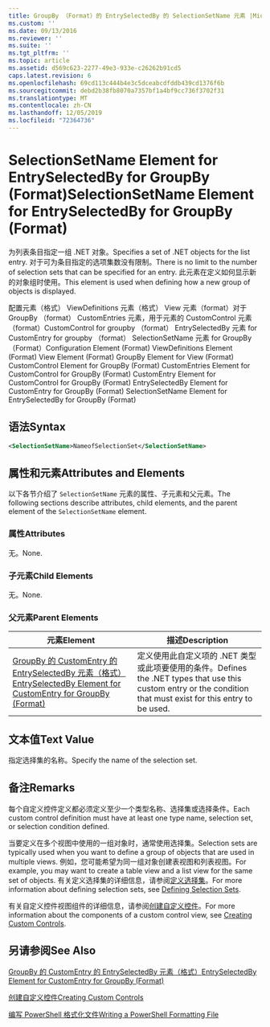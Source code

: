 ```yaml
---
title: GroupBy （Format）的 EntrySelectedBy 的 SelectionSetName 元素 |Microsoft Docs
ms.custom: ''
ms.date: 09/13/2016
ms.reviewer: ''
ms.suite: ''
ms.tgt_pltfrm: ''
ms.topic: article
ms.assetid: d569c623-2277-49e3-933e-c26262b91cd5
caps.latest.revision: 6
ms.openlocfilehash: 69cd113c444b4e3c5dceabcdfddb439cd1376f6b
ms.sourcegitcommit: debd2b38fb8070a7357bf1a4bf9cc736f3702f31
ms.translationtype: MT
ms.contentlocale: zh-CN
ms.lasthandoff: 12/05/2019
ms.locfileid: "72364736"
---
```

# <a name="selectionsetname-element-for-entryselectedby-for-groupby-format"></a><span data-ttu-id="fc17f-102">SelectionSetName Element for EntrySelectedBy for GroupBy (Format)</span><span class="sxs-lookup"><span data-stu-id="fc17f-102">SelectionSetName Element for EntrySelectedBy for GroupBy (Format)</span></span>

<span data-ttu-id="fc17f-103">为列表条目指定一组 .NET 对象。</span><span class="sxs-lookup"><span data-stu-id="fc17f-103">Specifies a set of .NET objects for the list entry.</span></span> <span data-ttu-id="fc17f-104">对于可为条目指定的选项集数没有限制。</span><span class="sxs-lookup"><span data-stu-id="fc17f-104">There is no limit to the number of selection sets that can be specified for an entry.</span></span> <span data-ttu-id="fc17f-105">此元素在定义如何显示新的对象组时使用。</span><span class="sxs-lookup"><span data-stu-id="fc17f-105">This element is used when defining how a new group of objects is displayed.</span></span>

<span data-ttu-id="fc17f-106">配置元素（格式） ViewDefinitions 元素（格式） View 元素（format）对于 GroupBy （format） CustomEntries 元素，用于元素的 CustomControl 元素（format）CustomControl for groupby （format） EntrySelectedBy 元素 for CustomEntry for groupby （format） SelectionSetName 元素 for GroupBy （Format）</span><span class="sxs-lookup"><span data-stu-id="fc17f-106">Configuration Element (Format) ViewDefinitions Element (Format) View Element (Format) GroupBy Element for View (Format) CustomControl Element for GroupBy (Format) CustomEntries Element for CustomControl for GroupBy (Format) CustomEntry Element for CustomControl for GroupBy (Format) EntrySelectedBy Element for CustomEntry for GroupBy (Format) SelectionSetName Element for EntrySelectedBy for GroupBy (Format)</span></span>

## <a name="syntax"></a><span data-ttu-id="fc17f-107">语法</span><span class="sxs-lookup"><span data-stu-id="fc17f-107">Syntax</span></span>

```xml
<SelectionSetName>NameofSelectionSet</SelectionSetName>
```

## <a name="attributes-and-elements"></a><span data-ttu-id="fc17f-108">属性和元素</span><span class="sxs-lookup"><span data-stu-id="fc17f-108">Attributes and Elements</span></span>

<span data-ttu-id="fc17f-109">以下各节介绍了 `SelectionSetName` 元素的属性、子元素和父元素。</span><span class="sxs-lookup"><span data-stu-id="fc17f-109">The following sections describe attributes, child elements, and the parent element of the `SelectionSetName` element.</span></span>

### <a name="attributes"></a><span data-ttu-id="fc17f-110">属性</span><span class="sxs-lookup"><span data-stu-id="fc17f-110">Attributes</span></span>

<span data-ttu-id="fc17f-111">无。</span><span class="sxs-lookup"><span data-stu-id="fc17f-111">None.</span></span>

### <a name="child-elements"></a><span data-ttu-id="fc17f-112">子元素</span><span class="sxs-lookup"><span data-stu-id="fc17f-112">Child Elements</span></span>

<span data-ttu-id="fc17f-113">无。</span><span class="sxs-lookup"><span data-stu-id="fc17f-113">None.</span></span>

### <a name="parent-elements"></a><span data-ttu-id="fc17f-114">父元素</span><span class="sxs-lookup"><span data-stu-id="fc17f-114">Parent Elements</span></span>

|<span data-ttu-id="fc17f-115">元素</span><span class="sxs-lookup"><span data-stu-id="fc17f-115">Element</span></span>|<span data-ttu-id="fc17f-116">描述</span><span class="sxs-lookup"><span data-stu-id="fc17f-116">Description</span></span>|
|-------------|-----------------|
|[<span data-ttu-id="fc17f-117">GroupBy 的 CustomEntry 的 EntrySelectedBy 元素（格式）</span><span class="sxs-lookup"><span data-stu-id="fc17f-117">EntrySelectedBy Element for CustomEntry for GroupBy (Format)</span></span>](./entryselectedby-element-for-customentry-for-groupby-format.md)|<span data-ttu-id="fc17f-118">定义使用此自定义项的 .NET 类型或此项要使用的条件。</span><span class="sxs-lookup"><span data-stu-id="fc17f-118">Defines the .NET types that use this custom entry or the condition that must exist for this entry to be used.</span></span>|

## <a name="text-value"></a><span data-ttu-id="fc17f-119">文本值</span><span class="sxs-lookup"><span data-stu-id="fc17f-119">Text Value</span></span>

<span data-ttu-id="fc17f-120">指定选择集的名称。</span><span class="sxs-lookup"><span data-stu-id="fc17f-120">Specify the name of the selection set.</span></span>

## <a name="remarks"></a><span data-ttu-id="fc17f-121">备注</span><span class="sxs-lookup"><span data-stu-id="fc17f-121">Remarks</span></span>

<span data-ttu-id="fc17f-122">每个自定义控件定义都必须定义至少一个类型名称、选择集或选择条件。</span><span class="sxs-lookup"><span data-stu-id="fc17f-122">Each custom control definition must have at least one type name, selection set, or selection condition defined.</span></span>

<span data-ttu-id="fc17f-123">当要定义在多个视图中使用的一组对象时，通常使用选择集。</span><span class="sxs-lookup"><span data-stu-id="fc17f-123">Selection sets are typically used when you want to define a group of objects that are used in multiple views.</span></span> <span data-ttu-id="fc17f-124">例如，您可能希望为同一组对象创建表视图和列表视图。</span><span class="sxs-lookup"><span data-stu-id="fc17f-124">For example, you may want to create a table view and a list view for the same set of objects.</span></span> <span data-ttu-id="fc17f-125">有关定义选择集的详细信息，请参阅[定义选择集](./defining-selection-sets.md)。</span><span class="sxs-lookup"><span data-stu-id="fc17f-125">For more information about defining selection sets, see [Defining Selection Sets](./defining-selection-sets.md).</span></span>

<span data-ttu-id="fc17f-126">有关自定义控件视图组件的详细信息，请参阅[创建自定义控件](./creating-custom-controls.md)。</span><span class="sxs-lookup"><span data-stu-id="fc17f-126">For more information about the components of a custom control view, see [Creating Custom Controls](./creating-custom-controls.md).</span></span>

## <a name="see-also"></a><span data-ttu-id="fc17f-127">另请参阅</span><span class="sxs-lookup"><span data-stu-id="fc17f-127">See Also</span></span>

[<span data-ttu-id="fc17f-128">GroupBy 的 CustomEntry 的 EntrySelectedBy 元素（格式）</span><span class="sxs-lookup"><span data-stu-id="fc17f-128">EntrySelectedBy Element for CustomEntry for GroupBy (Format)</span></span>](./entryselectedby-element-for-customentry-for-groupby-format.md)

[<span data-ttu-id="fc17f-129">创建自定义控件</span><span class="sxs-lookup"><span data-stu-id="fc17f-129">Creating Custom Controls</span></span>](./creating-custom-controls.md)

[<span data-ttu-id="fc17f-130">编写 PowerShell 格式化文件</span><span class="sxs-lookup"><span data-stu-id="fc17f-130">Writing a PowerShell Formatting File</span></span>](./writing-a-powershell-formatting-file.md)
